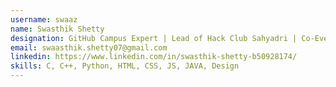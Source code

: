 ```yaml
---
username: swaaz
name: Swasthik Shetty
designation: GitHub Campus Expert | Lead of Hack Club Sahyadri | Co-Event Management Head 
email: swaasthik.shetty07@gmail.com
linkedin: https://www.linkedin.com/in/swasthik-shetty-b50928174/
skills: C, C++, Python, HTML, CSS, JS, JAVA, Design
---
```

